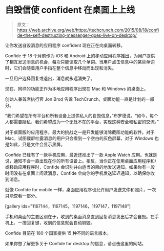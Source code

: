 # 自毁信使 confident 在桌面上上线 

> 原文：<https://web.archive.org/web/https://techcrunch.com/2015/08/18/confide-the-self-destructing-messenger-goes-live-on-desktop/>

让你发送自毁消息的应用程序 confident 现在正在向桌面转移。

Confide 于 18 个月前作为 iOS 和 Android 上的移动应用程序推出，为用户提供了相互发送消息的机会，每次只能读取几个单词。当用户点击信息中的某些单词时，它们会随着用户手指在整个信息中移动而出现和消失。

一旦用户选择回复或退出，消息就永远消失了。

现在，同样的功能正作为本地应用程序出现在 Mac 和 Windows 的桌面上。

创始人兼首席执行官 Jon Brod 告诉 TechCrunch，桌面功能一直是计划的一部分。

“我们希望在所有平台和所有设备上提供私人的自毁信息，”布罗德说。“如今，每个人都需要隐私，我们希望成为一个无处不在的平台，实现这种安全和私密的交流。”

对于桌面版的应用程序，最大的挑战之一是开发能够消除截图功能的软件。对于 Mac，试图截屏吐露消息的用户只会看到一个空白的灰色屏幕，对于 Windows 也是如此，只是文件会显示黑屏。

Confide 已经有了一款手机应用，最近还推出了一款 Apple Watch 应用。也就是说，通知不会一直出现在你的所有设备上。相反，当你正在使用桌面应用程序和/或移动应用程序时，Confide 会识别并向适当的目的地发送通知。如果你有一段时间没有在桌面上阅读消息，Confide 会向你的手机发送延迟通知，以确保你收到消息。

就像 Confide for mobile 一样，桌面应用程序也允许用户发送文件和照片，一次只能查看一部分。

[gallery ids="1197144，1197145，1197146，1197147，1197148"]

手机和桌面的主要区别在于，收到的桌面消息直到回复消息发出后才会自毁。在手机上，一按回复键，收到的信息就会自动销毁。

Confide 目前在 180 个国家提供 15 种不同的语言版本。

如果你想了解更多关于 Confide for desktop 的信息，请点击这里的网站。